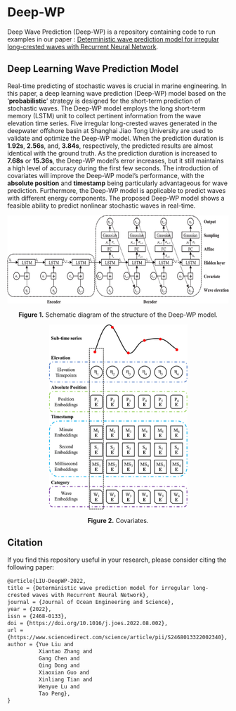 # Deep-WP
Deep Wave Prediction (Deep-WP) is a repository containing code to run examples in our paper : 
[Deterministic wave prediction model for irregular long-crested waves with Recurrent Neural Network](https://www.sciencedirect.com/science/article/pii/S2468013322002340).

## Deep Learning Wave Prediction Model
Real-time predicting of stochastic waves is crucial in marine engineering. In this paper, a deep learning wave prediction (Deep-WP) model based on the ‘**probabilistic**’ strategy is designed for the short-term prediction of stochastic waves. The Deep-WP model employs the long short-term memory (LSTM) unit to collect pertinent information from the wave elevation time series. Five irregular long-crested waves generated in the deepwater offshore basin at Shanghai Jiao Tong University are used to validate and optimize the Deep-WP model. When the prediction duration is **1.92s**, **2.56s**, and, **3.84s**, respectively, the predicted results are almost identical with the ground truth. As the prediction duration is increased to **7.68s** or **15.36s**, the Deep-WP model’s error increases, but it still maintains a high level of accuracy during the first few seconds. The introduction of covariates will improve the Deep-WP model’s performance, with the **absolute position** and **timestamp** being particularly advantageous for wave prediction. Furthermore, the Deep-WP model is applicable to predict waves with different energy components. The proposed Deep-WP model shows a feasible ability to predict nonlinear stochastic waves in real-time. 

<p align="center">
<img src=".\img\DeepWP_structure.jpg" height = "200" alt="" align=center />
<br><br>
<b>Figure 1.</b> Schematic diagram of the structure of the Deep-WP model.
</p>

<p align="center">
<img src=".\img\covariates.jpg" height = "420" alt="" align=center />
<br><br>
<b>Figure 2.</b> Covariates.
</p>

## <span id="citelink">Citation</span> 
If you find this repository useful in your research, please consider citing the following paper:

```
@article{LIU-DeepWP-2022,
title = {Deterministic wave prediction model for irregular long-crested waves with Recurrent Neural Network},
journal = {Journal of Ocean Engineering and Science},
year = {2022},
issn = {2468-0133},
doi = {https://doi.org/10.1016/j.joes.2022.08.002},
url = {https://www.sciencedirect.com/science/article/pii/S2468013322002340},
author = {Yue Liu and 
          Xiantao Zhang and 
          Gang Chen and 
          Qing Dong and 
          Xiaoxian Guo and 
          Xinliang Tian and 
          Wenyue Lu and 
          Tao Peng},
}
```
